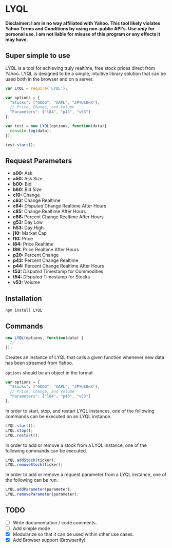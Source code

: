 # LYQL
**Disclaimer: I am in no way affiliated with Yahoo. This tool likely violates Yahoo Terms and Conditions by using non-public API's. Use *only* for personal use. I am not liable for misuse of this program or any effects it may have.**

## Super simple to use
LYQL is a tool for achieving truly realtime, free stock prices direct from Yahoo. LYQL is designed to be a simple, intuitive library solution that can be used both in the browser and on a server.
```javascript
var LYQL = require('LYQL');

var options = {
  "Stocks": ["GOOG", "AAPL", "JPYUSD=X"],
  // Price, Change, and Volume
  "Parameters": ["l84", "p43", "v53"]
};

var test = new LYQL(options, function(data){
  console.log(data);
});

test.start();
```


## Request Parameters
* **a00:** Ask
* **a50:** Ask Size
* **b00:** Bid
* **b60:** Bid Size
* **c10:** Change
* **c63:** Change Realtime
* **c64:** *Disputed* Change Realtime After Hours
* **c85:** Change Realtime After Hours
* **c86:** Percent Change Realtime After Hours
* **g53:** Day Low
* **h53:** Day High
* **j10:** Market Cap
* **l10:** Price
* **l84:** Price Realtime
* **l86:** Price Realtime After Hours
* **p20:** Percent Change
* **p43:** Percent Change Realtime
* **p44:** Percent Change Realtime After Hours
* **t53:** *Disputed* Timestamp for Commodities
* **t54:** *Disputed* Timestamp for Stocks
* **v53:** Volume

## Installation
`npm install LYQL`

## Commands
```javascript
new LYQL(options, function(data) {
  // ...
});
```
Creates an instance of LYQL that calls a given function whenever new data has been streamed from Yahoo.

`options` should be an object in the format
```javascript
var options = {
  "Stocks": ["GOOG", "AAPL", "JPYUSD=X"],
  // Price, Change, and Volume
  "Parameters": ["l84", "p43", "v53"]
};
```
In order to start, stop, and restart LYQL instances, one of the following commands can be executed on an LYQL instance.
```javascript
LYQL.start();
LYQL.stop();
LYQL.restart();
```
In order to add or remove a stock from a LYQL instance, one of the following commands can be executed.
```javascript
LYQL.addStock(ticker);
LYQL.removeStock(ticker);
```
In order to add or remove a request parameter from a LYQL instance, one of the following can be run.
```javascript
LYQL.addParameter(parameter);
LYQL.removeParameter(parameter);
```


## TODO
- [ ] Write documentation / code comments.
- [ ] Add simple mode
- [x] Modularize so that it can be used within other use cases.
- [x] Add Browser support (Browserify)

